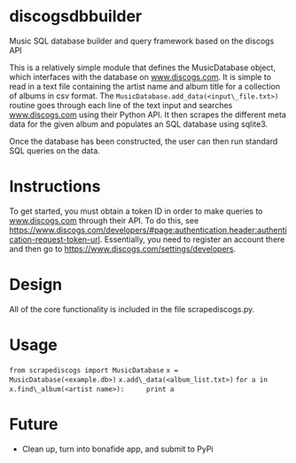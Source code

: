 # discogsdbbuilder
Music SQL database builder and query framework based on the discogs API

This is a relatively simple module that defines the MusicDatabase object, which interfaces with the database on www.discogs.com.
It is simple to read in a text file containing the artist name and album title for a collection of albums in csv format.
The ```MusicDatabase.add_data(<input\_file.txt>)``` routine goes through each line of the text input and searches www.discogs.com using their Python API.
It then scrapes the different meta data for the given album and populates an SQL database using sqlite3.

Once the database has been constructed, the user can then run standard SQL queries on the data.

# Instructions

To get started, you must obtain a token ID in order to make queries to www.discogs.com through their API. To do this, see https://www.discogs.com/developers/#page:authentication,header:authentication-request-token-url.
Essentially, you need to register an account there and then go to https://www.discogs.com/settings/developers.

# Design

All of the core functionality is included in the file scrapediscogs.py.

# Usage

```from scrapediscogs import MusicDatabase```
```x = MusicDatabase(<example.db>)```
```x.add\_data(<album_list.txt>)```
```for a in x.find\_album(<artist name>):```
```		print a```

# Future

* Clean up, turn into bonafide app, and submit to PyPi



